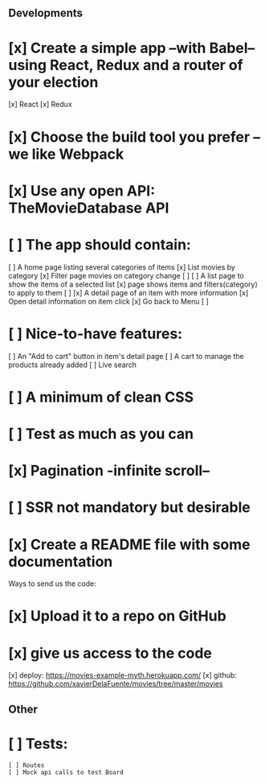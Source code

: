## Developments 


# [x] Create a simple app –with Babel– using React, Redux and a router of your election
  [x] React
  [x] Redux

# [x] Choose the build tool you prefer – we like Webpack

# [x] Use any open API: TheMovieDatabase API

# [ ] The app should contain:
  [ ] A home page listing several categories of items
    [x] List movies by category
    [x] Filter page movies on category change
    [ ] 
  [ ] A list page to show the items of a selected list 
    [x] page shows items and filters(category) to apply to them
    [ ] 
  [x] A detail page of an item with more information
    [x] Open detail information on item click
    [x] Go back to Menu
    [ ] 

# [ ] Nice-to-have features:
  [ ] An "Add to cart" button in item's detail page
  [ ] A cart to manage the products already added
  [ ] Live search

# [ ] A minimum of clean CSS 

# [ ] Test as much as you can

# [x] Pagination -infinite scroll– 

# [ ] SSR not mandatory but desirable

# [x] Create a README file with some documentation

Ways to send us the code:

# [x] Upload it to a repo on GitHub
# [x] give us access to the code 
  [x] deploy: https://movies-example-myth.herokuapp.com/
  [x] github: https://github.com/xavierDelaFuente/movies/tree/master/movies


  ## Other

  # [ ] Tests:
    [ ] Routes
    [ ] Mock api calls to test Board